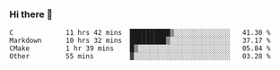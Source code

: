 ### Hi there 👋

<!--
**WShiBin/WShiBin** is a ✨ _special_ ✨ repository because its `README.md` (this file) appears on your GitHub profile.

Here are some ideas to get you started:

- 🔭 I’m currently working on ...
- 🌱 I’m currently learning ...
- 👯 I’m looking to collaborate on ...
- 🤔 I’m looking for help with ...
- 💬 Ask me about ...
- 📫 How to reach me: ...
- 😄 Pronouns: ...
- ⚡ Fun fact: ...
-->

<!--START_SECTION:waka-->

```text
C             11 hrs 42 mins  ██████████▒░░░░░░░░░░░░░░   41.30 %
Markdown      10 hrs 32 mins  █████████▒░░░░░░░░░░░░░░░   37.17 %
CMake         1 hr 39 mins    █▒░░░░░░░░░░░░░░░░░░░░░░░   05.84 %
Other         55 mins         ▓░░░░░░░░░░░░░░░░░░░░░░░░   03.28 %
```

<!--END_SECTION:waka-->
